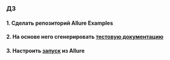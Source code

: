### ДЗ

#### 1. Сделать репозиторий Allure Examples

#### 2. На основе него сгенерировать [тестовую документацию](https://allure.autotests.cloud/project/3936/test-cases?treeId=7694)

#### 3. Настроить [запуск](https://allure.autotests.cloud/launch/33804) из Allure

